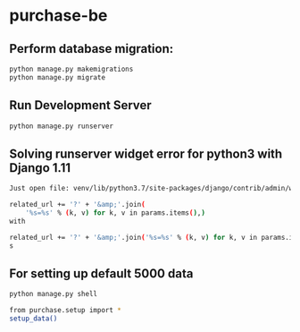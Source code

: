 # purchase-be

## Perform database migration:
```bash
python manage.py makemigrations
python manage.py migrate
```
## Run Development Server
```bash
python manage.py runserver
```

## Solving runserver widget error for python3 with Django 1.11

```bash
Just open file: venv/lib/python3.7/site-packages/django/contrib/admin/widgets.py and replace the lines

related_url += '?' + '&amp;'.join(
    '%s=%s' % (k, v) for k, v in params.items(),)
with

related_url += '?' + '&amp;'.join('%s=%s' % (k, v) for k, v in params.items())
s
```

## For setting up default 5000 data
```bash
python manage.py shell
```

```bash
from purchase.setup import *
setup_data()
```

